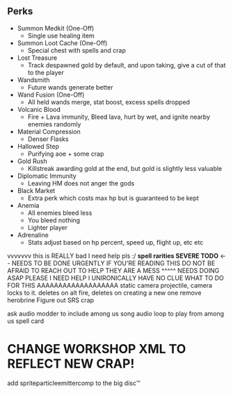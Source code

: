 ## Perks
 - Summon Medkit (One-Off)
   - Single use healing item
 - Summon Loot Cache (One-Off)
   - Special chest with spells and crap
 - Lost Treasure
   - Track despawned gold by default, and upon taking, give a cut of that to the player
 - Wandsmith
   - Future wands generate better
 - Wand Fusion (One-Off)
   - All held wands merge, stat boost, excess spells dropped
 - Volcanic Blood
   - Fire + Lava immunity, Bleed lava, hurt by wet, and ignite nearby enemies randomly
 - Material Compression
   - Denser Flasks
 - Hallowed Step
   - Purifying aoe + some crap
 - Gold Rush
   - Killstreak awarding gold at the end, but gold is slightly less valuable
 - Diplomatic Immunity
   - Leaving HM does not anger the gods
 - Black Market
   - Extra perk which costs max hp but is guaranteed to be kept
 - Anemia
   - All enemies bleed less
   - You bleed nothing
   - Lighter player
 - Adrenaline
   - Stats adjust based on hp percent, speed up, flight up, etc etc


vvvvvvv this is REALLY bad I need help pls :/
**spell rarities SEVERE TODO** <-- NEEDS TO BE DONE URGENTLY IF YOU'RE READING THIS DO NOT BE AFRAID TO REACH OUT TO HELP THEY ARE A MESS
^^^^^ NEEDS DOING ASAP PLEASE I NEED HELP I UNIRONICALLY HAVE NO CLUE WHAT TO DO FOR THIS AAAAAAAAAAAAAAAAAAA
static camera projectile, camera locks to it. deletes on alt fire, deletes on creating a new one
remove herobrine 
Figure out SRS crap






ask audio modder to include among us song audio loop to play from among us spell card

# CHANGE WORKSHOP XML TO REFLECT NEW CRAP!


add spriteparticleemittercomp to the big disc:tm: